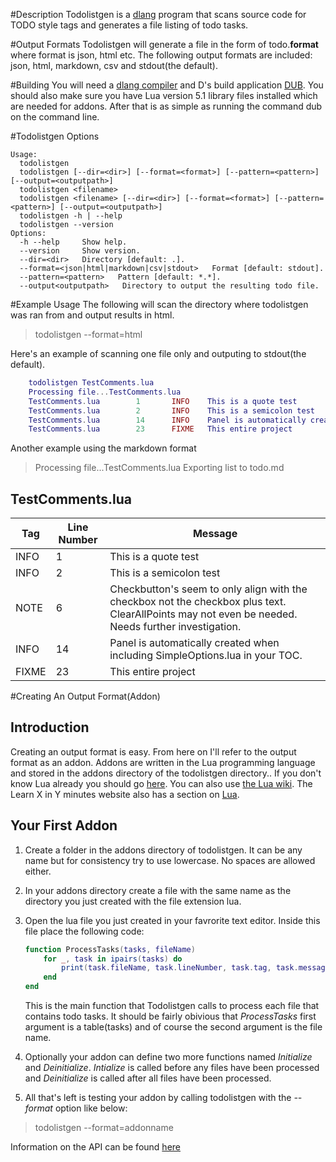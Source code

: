#Description
Todolistgen is a [dlang](http://dlang.org/) program that scans source code for TODO style tags and generates a file listing of todo tasks.

#Output Formats
Todolistgen will generate a file in the form of todo.**format** where format is json, html etc. The following output formats are included: json, html, markdown, csv and stdout(the default).

#Building
You will need a [dlang compiler](http://dlang.org/download.html) and D's build application [DUB](http://code.dlang.org/download). You should also make sure you have Lua version 5.1 library files installed which are needed for addons. After that is as simple as running the command dub on the command line.

#Todolistgen Options
>
    Usage:
      todolistgen
      todolistgen [--dir=<dir>] [--format=<format>] [--pattern=<pattern>] [--output=<outputpath>]
      todolistgen <filename>
      todolistgen <filename> [--dir=<dir>] [--format=<format>] [--pattern=<pattern>] [--output=<outputpath>]
      todolistgen -h | --help
      todolistgen --version
    Options:
      -h --help     Show help.
      --version     Show version.
      --dir=<dir>   Directory [default: .].
      --format=<json|html|markdown|csv|stdout>   Format [default: stdout].
      --pattern=<pattern>   Pattern [default: *.*].
      --output<outputpath>   Directory to output the resulting todo file.

#Example Usage
The following will scan the directory where todolistgen was ran from and output results in html.
>todolistgen --format=html

Here's an example of scanning one file only and outputing to stdout(the default).
```lua
	todolistgen TestComments.lua
	Processing file...TestComments.lua
	TestComments.lua        1       INFO    This is a quote test
	TestComments.lua        2       INFO    This is a semicolon test
	TestComments.lua        14      INFO    Panel is automatically created when including SimpleOptions.lua in your TOC.
	TestComments.lua        23      FIXME   This entire project
```
Another example using the markdown format
>Processing file...TestComments.lua
Exporting list to todo.md

## TestComments.lua
Tag | Line Number | Message
----| ------------| -------
INFO | 1|This is a quote test
INFO | 2|This is a semicolon test
NOTE | 6|Checkbutton's seem to only align with the checkbox not the checkbox plus text. ClearAllPoints may not even be needed. Needs further investigation.
INFO | 14|Panel is automatically created when including SimpleOptions.lua in your TOC.
FIXME | 23|This entire project

#Creating An Output Format(Addon)
## Introduction
Creating an output format is easy. From here on I'll refer to the output format as an addon. Addons are written in the Lua programming language and stored in the addons directory of the todolistgen directory.. If you don't know Lua already you should go [here](http://www.lua.org/pil/contents.html). You can also use [the Lua wiki](http://lua-users.org/wiki/LuaDirectory). The Learn X in Y minutes website also has a section on [Lua](http://learnxinyminutes.com/docs/lua/).

## Your First Addon
1. Create a folder in the addons directory of todolistgen. It can be any name but for consistency try to use lowercase. No spaces are allowed either.
2. In your addons directory create a file with the same name as the directory you just created with the file extension lua.
3. Open the lua file you just created in your favrorite text editor. Inside this file place the following code:

    ```lua
    function ProcessTasks(tasks, fileName)
    	for _, task in ipairs(tasks) do
    		print(task.fileName, task.lineNumber, task.tag, task.message)
    	end
    end
    ```

    This is the main function that Todolistgen calls to process each file that contains todo tasks.
    It should be fairly obivious that *ProcessTasks* first argument is a table(tasks) and of course the second argument is the file name.

4. Optionally your addon can define two more functions named *Initialize* and *Deinitialize*.
*Intialize* is called before any files have been processed and *Deinitialize* is called after all files have been processed.
5. All that's left is testing your addon by calling todolistgen with the *--format* option like below:

> todolistgen --format=addonname

Information on the API can be found [here](https://github.com/Soulsbane/todolistgen/blob/master/API.md)

